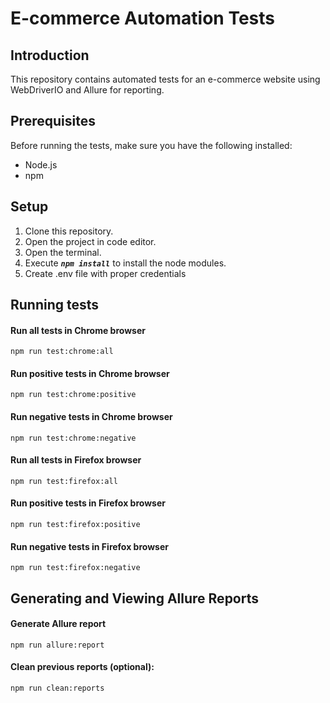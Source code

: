 # E-commerce Automation Tests

## Introduction

This repository contains automated tests for an e-commerce website using WebDriverIO and Allure for reporting.

## Prerequisites

Before running the tests, make sure you have the following installed:

- Node.js
- npm 

## Setup

1. Clone this repository.
2. Open the project in code editor.
3. Open the terminal.
4. Execute ***`npm install`*** to install the node modules.
5. Create .env file with proper credentials

## Running tests
#### Run all tests in Chrome browser
`npm run test:chrome:all`
#### Run positive tests in Chrome browser
`npm run test:chrome:positive`
#### Run negative tests in Chrome browser
`npm run test:chrome:negative`
#### Run all tests in Firefox browser
`npm run test:firefox:all`
#### Run positive tests in Firefox browser
`npm run test:firefox:positive`
#### Run negative tests in Firefox browser
`npm run test:firefox:negative`

## Generating and Viewing Allure Reports
#### Generate Allure report
`npm run allure:report`

#### Clean previous reports (optional):
`npm run clean:reports`
